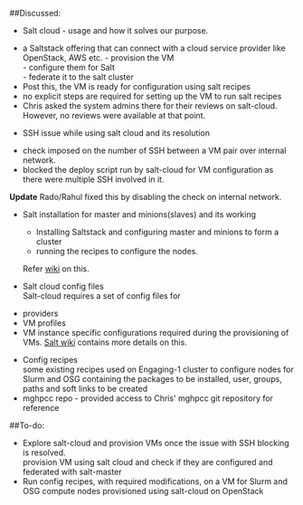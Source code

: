 ##Discussed:
- Salt cloud - usage and how it solves our purpose.  
 * a Saltstack offering that can connect with a cloud service provider like OpenStack, AWS etc.
        - provision the VM   
        - configure them for Salt    
        - federate it to the salt cluster
 * Post this, the VM is ready for configuration using salt recipes 
 * no explicit steps are required for setting up the VM to run salt recipes
 * Chris asked the system admins there for their reviews on salt-cloud. However, no reviews were available at that point.
- SSH issue while using salt cloud and its resolution   
 * check imposed on the number of SSH between a VM pair over internal network. 
 * blocked the deploy script run by salt-cloud for VM configuration as there were multiple SSH involved in it. 

 **Update**
 Rado/Rahul fixed this by disabling the check on internal network.

- Salt installation for master and minions(slaves) and its working    
  * Installing Saltstack and configuring master and minions to form a cluster
  * running the recipes to configure the nodes.    

  Refer [wiki](https://github.com/CCI-MOC/moc/wiki/Salt) on this.
- Salt cloud config files   
 Salt-cloud requires a set of config files for 
 * providers 
 * VM profiles 
 * VM instance specific configurations 
 required during the provisioning of VMs. [Salt wiki](https://github.com/CCI-MOC/moc/wiki/Salt#salt-cloud) contains more  details on this.
- Config recipes   
some existing recipes used on Engaging-1 cluster to configure nodes for Slurm and OSG containing the packages to be installed, user, groups, paths and soft links to be created 
- mghpcc repo - provided access to Chris' mghpcc git repository for reference

##To-do:
- Explore salt-cloud and provision VMs once the issue with SSH blocking is resolved.  
provision VM using salt cloud and check if they are configured and federated with salt-master
- Run config recipes, with required modifications, on a VM for Slurm
and OSG compute nodes provisioned using salt-cloud on OpenStack